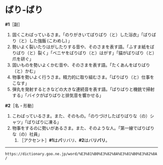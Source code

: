 # ばり‐ばり

**\#1**［副］
1. 固くこわばっているさま。「のりがきいてばりばり（と）した浴衣」「ばりばり（と）した強飯 (こわめし) 」
2. 勢いよく裂いたりはがしたりする音や、そのさまを表す語。「ふすま紙をばりばり（と）裂く」「ベニヤをばりばり（と）はがす」「貓がばりばり（と）爪を研ぐ」
3. 固いものを勢いよくかむ音や、そのさまを表す語。「たくあんをばりばり（と）かむ」
4. 物事を勢いよく行うさま。精力的に取り組むさま。「ばりばり（と）仕事をこなす」
5. 弾丸を発射するときなどの大きな連続音を表す語。「ばりばりと機銃で掃射する」「バイクがばりばりと排気音を響かせる」
    

**\#2**［名・形動］
1. こわばっているさま。また、そのもの。「のりづけしたばりばりな（の）シャツ」「ばりばりに凍る」
2. 物事をするのに勢いがあるさま。また、そのような人。「第一線でばりばりな（の）社員」    
    1.  ［アクセント］**\#1**は**バ**リバリ、**\#2**はバ**リバリ**。

---
`https://dictionary.goo.ne.jp/word/%E3%81%B0%E3%82%8A%E3%81%B0%E3%82%8A/`